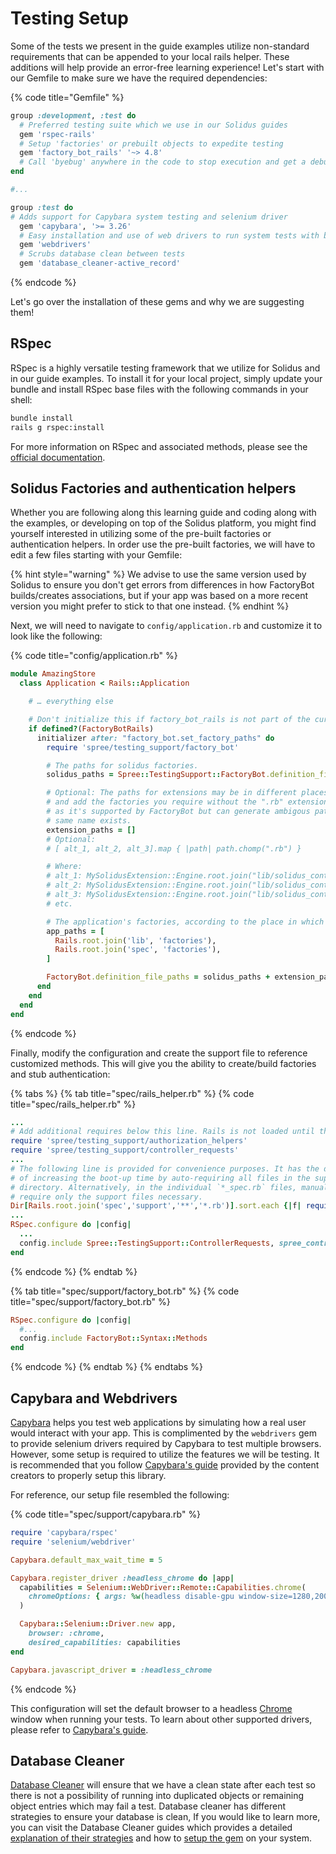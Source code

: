 # Testing Setup

Some of the tests we present in the guide examples utilize non-standard requirements that can be appended to your local rails helper. These additions will help provide an error-free learning experience! Let's start with our Gemfile to make sure we have the required dependencies:

{% code title="Gemfile" %}
```ruby
group :development, :test do
  # Preferred testing suite which we use in our Solidus guides
  gem 'rspec-rails'
  # Setup 'factories' or prebuilt objects to expedite testing
  gem 'factory_bot_rails' '~> 4.8'
  # Call 'byebug' anywhere in the code to stop execution and get a debugger console
end

#...

group :test do
# Adds support for Capybara system testing and selenium driver
  gem 'capybara', '>= 3.26'
  # Easy installation and use of web drivers to run system tests with browsers
  gem 'webdrivers'
  # Scrubs database clean between tests
  gem 'database_cleaner-active_record'
```
{% endcode %}

Let's go over the installation of these gems and why we are suggesting them!
## RSpec

RSpec is a highly versatile testing framework that we utilize for Solidus and in our guide examples. To install it for your local project, simply update your bundle and install RSpec base files with the following commands in your shell:

```bash
bundle install
rails g rspec:install
```
For more information on RSpec and associated methods, please see the [official documentation](https://relishapp.com/rspec/rspec-rails/docs).

## Solidus Factories and authentication helpers

Whether you are following along this learning guide and coding along with the examples, or developing on top of the Solidus platform, you might find yourself interested in utilizing some of the pre-built factories or authentication helpers. In order use the pre-built factories, we will have to edit a few files starting with your Gemfile:

{% hint style="warning" %}
We advise to use the same version used by Solidus to ensure you don't get errors from differences in how FactoryBot builds/creates associations, but if your app was based on a more recent version you might prefer to stick to that one instead.
{% endhint %}

Next, we will need to navigate to `config/application.rb` and customize it to look like the following:

{% code title="config/application.rb" %}
```ruby
module AmazingStore
  class Application < Rails::Application

    # … everything else

    # Don't initialize this if factory_bot_rails is not part of the current bundle group.
    if defined?(FactoryBotRails)
      initializer after: "factory_bot.set_factory_paths" do
        require 'spree/testing_support/factory_bot'

        # The paths for solidus factories.
        solidus_paths = Spree::TestingSupport::FactoryBot.definition_file_paths

        # Optional: The paths for extensions may be in different places, please refer to each extension
        # and add the factories you require without the ".rb" extension, avoid the directory
        # as it's supported by FactoryBot but can generate ambigous paths when a file with the
        # same name exists.
        extension_paths = []
        # Optional:
        # [ alt_1, alt_2, alt_3].map { |path| path.chomp(".rb") }

        # Where:
        # alt_1: MySolidusExtension::Engine.root.join("lib/solidus_content/factories.rb),
        # alt_2: MySolidusExtension::Engine.root.join("lib/solidus_content/factories/product.rb"),
        # alt_3: MySolidusExtension::Engine.root.join("lib/solidus_content/factories/product_factory.rb"),
        # etc.

        # The application's factories, according to the place in which they're generally stored.
        app_paths = [
          Rails.root.join('lib', 'factories'),
          Rails.root.join('spec', 'factories'),
        ]

        FactoryBot.definition_file_paths = solidus_paths + extension_paths + app_paths
      end
    end
  end
end
```
{% endcode %}

Finally, modify the configuration and create the support file to reference customized methods. This will give you the ability to create/build factories and stub authentication:

{% tabs %}
{% tab title="spec/rails\_helper.rb" %}
{% code title="spec/rails\_helper.rb" %}
```ruby
...
# Add additional requires below this line. Rails is not loaded until this point!
require 'spree/testing_support/authorization_helpers'
require 'spree/testing_support/controller_requests'
...
# The following line is provided for convenience purposes. It has the downside
# of increasing the boot-up time by auto-requiring all files in the support
# directory. Alternatively, in the individual `*_spec.rb` files, manually
# require only the support files necessary.
Dir[Rails.root.join('spec','support','**','*.rb')].sort.each {|f| require f }
...
RSpec.configure do |config|
  ...
  config.include Spree::TestingSupport::ControllerRequests, spree_controller: true
end
```
{% endcode %}
{% endtab %}

{% tab title="spec/support/factory\_bot.rb" %}
{% code title="spec/support/factory\_bot.rb" %}
```ruby
RSpec.configure do |config|
  #...
  config.include FactoryBot::Syntax::Methods
end
```
{% endcode %}
{% endtab %}
{% endtabs %}
## Capybara and Webdrivers

[Capybara](https://github.com/teamcapybara/capybara) helps you test web applications by simulating how a real user would interact with your app. This is complimented by the `webdrivers` gem to provide selenium drivers required by Capybara to test multiple browsers. However, some setup is required to utilize the features we will be testing. It is recommended that you follow [Capybara's guide](https://github.com/teamcapybara/capybara#using-capybara-with-rspec) provided by the content creators to properly setup this library.

For reference, our setup file resembled the following:

{% code title="spec/support/capybara.rb" %}
```ruby
require 'capybara/rspec'
require 'selenium/webdriver'

Capybara.default_max_wait_time = 5

Capybara.register_driver :headless_chrome do |app|
  capabilities = Selenium::WebDriver::Remote::Capabilities.chrome(
    chromeOptions: { args: %w(headless disable-gpu window-size=1280,2000 no-sandbox) }
  )

  Capybara::Selenium::Driver.new app,
    browser: :chrome,
    desired_capabilities: capabilities
end

Capybara.javascript_driver = :headless_chrome
```
{% endcode %}

This configuration will set the default browser to a headless [Chrome](https://www.google.com/chrome/) window when running your tests. To learn about other supported drivers, please refer to [Capybara's guide](https://github.com/teamcapybara/capybara/blob/2.12.0/README.md#using-capybara-with-rspec).
## Database Cleaner

[Database Cleaner](https://github.com/DatabaseCleaner/database_cleaner) will ensure that we have a clean state after each test so there is not a possibility of running into duplicated objects or remaining object entries which may fail a test. Database cleaner has different strategies to ensure your database is clean, If you would like to learn more, you can visit the Database Cleaner guides which provides a detailed [explanation of their strategies](https://github.com/DatabaseCleaner/database_cleaner#what-strategy-is-fastest) and how to [setup the gem](https://github.com/DatabaseCleaner/database_cleaner#rspec-with-capybara-example) on your system.

